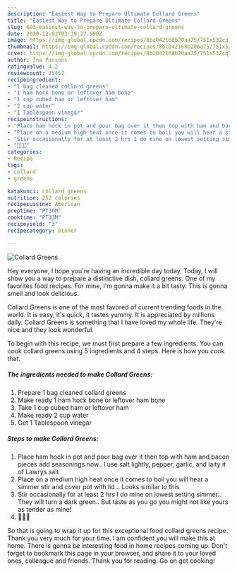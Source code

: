 ```yaml
---
description: "Easiest Way to Prepare Ultimate Collard Greens"
title: "Easiest Way to Prepare Ultimate Collard Greens"
slug: 603-easiest-way-to-prepare-ultimate-collard-greens
date: 2020-12-02T03:39:27.990Z
image: https://img-global.cpcdn.com/recipes/8bc042168b20aa75/751x532cq70/collard-greens-recipe-main-photo.jpg
thumbnail: https://img-global.cpcdn.com/recipes/8bc042168b20aa75/751x532cq70/collard-greens-recipe-main-photo.jpg
cover: https://img-global.cpcdn.com/recipes/8bc042168b20aa75/751x532cq70/collard-greens-recipe-main-photo.jpg
author: Ina Parsons
ratingvalue: 4.2
reviewcount: 25457
recipeingredient:
- "1 bag cleaned collard greens"
- "1 ham hock bone or leftover ham bone"
- "1 cup cubed ham or leftover ham"
- "2 cup water"
- "1 Tablespoon vinegar"
recipeinstructions:
- "Place ham hock in pot and pour bag over it then top with ham and bacon pieces add seasonings now.. I use salt lightly, pepper, garlic, and laity it of Lawrys salt"
- "Place on a medium high heat once it comes to boil you will hear a simmer stir and cover pot with lid .. Looks similar to this"
- "Stir occasionally for at least 2 hrs I do mine on lowest setting simmer.. They will turn a dark green.. But taste as you go you might not like yours as tender as mine!"
- "🙂🙃😋"
categories:
- Recipe
tags:
- collard
- greens

katakunci: collard greens 
nutrition: 252 calories
recipecuisine: American
preptime: "PT30M"
cooktime: "PT33M"
recipeyield: "3"
recipecategory: Dinner

---
```



![Collard Greens](https://img-global.cpcdn.com/recipes/8bc042168b20aa75/751x532cq70/collard-greens-recipe-main-photo.jpg)

Hey everyone, I hope you're having an incredible day today. Today, I will show you a way to prepare a distinctive dish, collard greens. One of my favorites food recipes. For mine, I'm gonna make it a bit tasty. This is gonna smell and look delicious.



Collard Greens is one of the most favored of current trending foods in the world. It is easy, it's quick, it tastes yummy. It is appreciated by millions daily. Collard Greens is something that I have loved my whole life. They're nice and they look wonderful.


To begin with this recipe, we must first prepare a few ingredients. You can cook collard greens using 5 ingredients and 4 steps. Here is how you cook that.

<!--inarticleads1-->

##### The ingredients needed to make Collard Greens:

1. Prepare 1 bag cleaned collard greens
1. Make ready 1 ham hock bone or leftover ham bone
1. Take 1 cup cubed ham or leftover ham
1. Make ready 2 cup water
1. Get 1 Tablespoon vinegar




<!--inarticleads2-->

##### Steps to make Collard Greens:

1. Place ham hock in pot and pour bag over it then top with ham and bacon pieces add seasonings now.. I use salt lightly, pepper, garlic, and laity it of Lawrys salt
1. Place on a medium high heat once it comes to boil you will hear a simmer stir and cover pot with lid .. Looks similar to this
1. Stir occasionally for at least 2 hrs I do mine on lowest setting simmer.. They will turn a dark green.. But taste as you go you might not like yours as tender as mine!
1. 🙂🙃😋




So that is going to wrap it up for this exceptional food collard greens recipe. Thank you very much for your time. I am confident you will make this at home. There is gonna be interesting food in home recipes coming up. Don't forget to bookmark this page in your browser, and share it to your loved ones, colleague and friends. Thank you for reading. Go on get cooking!
